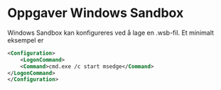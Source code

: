 # Oppgaver Windows Sandbox 

Windows Sandbox kan konfigureres ved å lage en .wsb-fil. Et minimalt eksempel er

```XML
<Configuration>
    <LogonCommand>
    <Command>cmd.exe /c start msedge</Command>
</LogonCommand>
</Configuration>
```